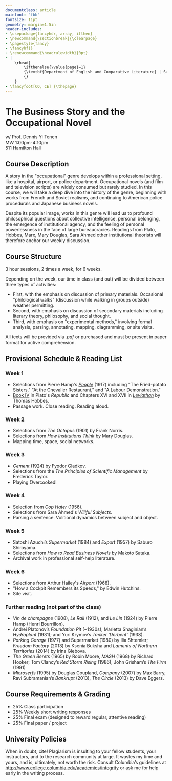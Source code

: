 ```yaml
---
documentclass: article
mainfont: "fbb"
fontsize: 11pt
geometry: margin=1.5in
header-includes:
- \usepackage{fancyhdr, array, ifthen}
- \newcommand{\sectionbreak}{\clearpage}
- \pagestyle{fancy}
- \fancyhf{}
- \renewcommand{\headrulewidth}{0pt}
- | 
    \rhead{
        \ifthenelse{\value{page}=1}
        {\textbf{Department of English and Comparative Literature} | Summer 2023}
        {}
    }
- \fancyfoot[CO, CE] {\thepage}
---
```


# The Business Story and the Occupational Novel
w/ Prof. Dennis Yi Tenen  
MW 1:00pm-4:10pm  
511 Hamilton Hall  

## Course Description

A story in the "occupational" genre develops within a professional setting, like a hospital,
airport, or police department. Occupational novels (and film and television scripts) are widely
consumed but rarely studied. In this course, we will take a deep dive into the history of the
genre, beginning with works from French and Soviet realisms, and continuing to American police
procedurals and Japanese business novels.

Despite its popular image, works in this genre will lead us to profound philosophical questions
about collective intelligence, personal belonging, the emergence of institutional agency, and
the feeling of personal powerlessness in the face of large bureaucracies. Readings from Plato,
Hobbes, Marx, Mary Douglas, Sara Ahmed other institutional theorists will therefore anchor our
weekly discussion.

## Course Structure

3 hour sessions, 2 times a week, for 6 weeks.

Depending on the week, our time in class (and out) will be divided between three types of
activities:

- First, with the emphasis on discussion of primary materials. Occasional "philological walks"
  (discussion while walking in groups outside) weather permitting.
- Second, with emphasis on discussion of secondary materials including literary theory,
  philosophy, and social thought.
- Third, with emphasis on "experimental methods," involving formal analysis, parsing,
  annotating, mapping, diagramming, or site visits.

All texts will be provided via *.pdf* or purchased and must be present in paper format for
active comprehension.

## Provisional Schedule & Reading List

### Week 1

- Selections from Pierre Hamp's [*People*][13] (1917) including "The Fried-potato Sisters," "At the
  Chevalier Restaurant," and "A Labour Demonstration."
- [Book IV][11] in Plato's *Republic* and Chapters XVI and XVII in [*Leviathan*][12] by Thomas Hobbes.
- Passage work. Close reading. Reading aloud.

[11]: https://www.perseus.tufts.edu/hopper/text?doc=Perseus%3Atext%3A1999.01.0168%3Abook%3D4%3Asection%3D419a
[12]: https://oll-resources.s3.us-east-2.amazonaws.com/oll3/store/titles/869/0161_Bk.pdf
[13]: https://courseworks2.columbia.edu/files/17645674/download?download_frd=1

### Week 2

- Selections from *The Octopus* (1901) by Frank Norris.
- Selections from *How Institutions Think* by Mary Douglas.
- Mapping time, space, social networks.

### Week 3

- *Cement* (1924) by Fyodor Gladkov.
- Selections from the *The Principles of Scientific Management* by Frederick Taylor.
- Playing Overcooked!

### Week 4

- Selection from *Cop Hater* (1956).
- Selections from Sara Ahmed's *Willful Subjects*.
- Parsing a sentence. Volitional dynamics between subject and object.

### Week 5

- Satoshi Azuchi’s *Supermarket* (1984) and *Export* (1957) by Saburo Shiroyama.
- Selections from *How to Read Business Novels* by Makoto Sataka.
- Archival work in professional self-help literature.

### Week 6

- Selections from Arthur Hailey's *Airport* (1968).
- "How a Cockpit Remembers its Speeds," by Edwin Hutchins.
- Site visit.

### Further reading (not part of the class)

- *Vin de champagne* (1908), *Le Rail* (1912), and *Le Lin* (1924) by Pierre Hamp (Henri
  Bourrillon).
- Andrei Platonov’s *Foundation Pit* (~1930s); Marietta Shaginian’s *Hydroplant* (1931); and
  Yuri Krymov’s *Tanker ‘Derbent’* (1938).
- *Parking Garage* (1977) and Supermarket (1980) by Ilia Shtemler; *Freedom Factory* (2013) by
  Ksenia Buksha and *Laments of Northern Territories* (2014) by Irina Glebova.
- *The Green Berets* (1965) by Robin Moore, *MASH* (1968) by Richard Hooker; Tom Clancy’s *Red
  Storm Rising* (1986), John Grisham’s *The Firm* (1991)
- *Microserfs* (1995) by Douglas Coupland, *Company* (2007) by Max Barry, Ravi Subramanian’s
  *Bankrupt* (2013), *The Circle* (2013) by Dave Eggers.

## Course Requirements & Grading

- 25%     Class participation
- 25%     Weekly short writing responses
- 25%     Final exam (designed to reward regular, attentive reading)
- 25%     Final paper / project

## University Policies

When in doubt, cite! Plagiarism is insulting to your fellow students, your instructors, and to
the research community at large. It wastes my time and yours, and is, ultimately, not worth the
risk. Consult Columbia’s guidelines at <http://www.college.columbia.edu/academics/integrity> or
ask me for help early in the writing process.
